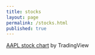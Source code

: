 ```yaml
---
title: stocks
layout: page
permalink: /stocks.html
published: true
---
```

<html>
  <body>
<!-- TradingView Widget BEGIN -->
<div class="tradingview-widget-container">
  <div id="tradingview_0302a"></div>
  <div class="tradingview-widget-copyright"><a href="https://www.tradingview.com/symbols/NASDAQ-AAPL/" rel="noopener" target="_blank"><span class="blue-text">AAPL stock chart</span></a> by TradingView</div>
  <script type="text/javascript" src="https://s3.tradingview.com/tv.js"></script>
  <script type="text/javascript">
  new TradingView.widget(
  {
  "autosize": true,
  "symbol": "NASDAQ:AAPL",
  "interval": "D",
  "timezone": "Etc/UTC",
  "theme": "light",
  "style": "1",
  "locale": "en",
  "toolbar_bg": "#f1f3f6",
  "enable_publishing": false,
  "withdateranges": true,
  "allow_symbol_change": true,
  "details": true,
  "container_id": "tradingview_0302a"
}
  );
  </script>
</div>
<!-- TradingView Widget END -->
  </body>
</html>
